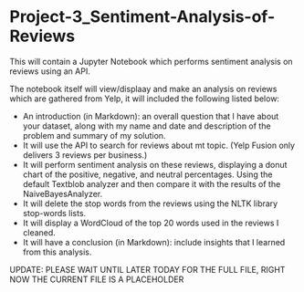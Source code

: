 # Project-3_Sentiment-Analysis-of-Reviews
This will contain a Jupyter Notebook which performs sentiment analysis on reviews using an API.

The notebook itself will view/displaay and make an analysis on reviews which are gathered from Yelp, it will included the following listed below:

- An introduction (in Markdown): an overall question that I have about your dataset, along with my name and date and description of the problem and summary of my solution.
- It will use the API to search for reviews about mt topic. (Yelp Fusion only delivers 3 reviews per business.)
- It will perform sentiment analysis on these reviews, displaying a donut chart of the positive, negative, and neutral percentages. Using the default Textblob analyzer and then compare it with the results of the NaiveBayesAnalyzer.
- It will delete the stop words from the reviews using the NLTK library stop-words lists.
- It will display a WordCloud of the top 20 words used in the reviews I cleaned.
- It will have a conclusion (in Markdown): include insights that I learned from this analysis.


UPDATE: PLEASE WAIT UNTIL LATER TODAY FOR THE FULL FILE, RIGHT NOW THE CURRENT FILE IS A PLACEHOLDER
